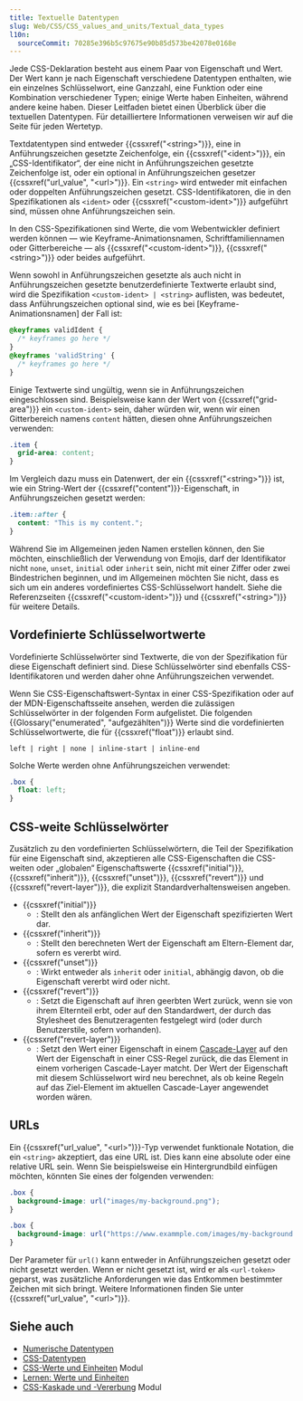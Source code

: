 ```yaml
---
title: Textuelle Datentypen
slug: Web/CSS/CSS_values_and_units/Textual_data_types
l10n:
  sourceCommit: 70285e396b5c97675e90b85d573be42078e0168e
---
```


Jede CSS-Deklaration besteht aus einem Paar von Eigenschaft und Wert. Der Wert kann je nach Eigenschaft verschiedene Datentypen enthalten, wie ein einzelnes Schlüsselwort, eine Ganzzahl, eine Funktion oder eine Kombination verschiedener Typen; einige Werte haben Einheiten, während andere keine haben. Dieser Leitfaden bietet einen Überblick über die textuellen Datentypen. Für detailliertere Informationen verweisen wir auf die Seite für jeden Wertetyp.

Textdatentypen sind entweder {{cssxref("&lt;string&gt;")}}, eine in Anführungszeichen gesetzte Zeichenfolge, ein {{cssxref("&lt;ident&gt;")}}, ein „CSS-Identifikator“, der eine nicht in Anführungszeichen gesetzte Zeichenfolge ist, oder ein optional in Anführungszeichen gesetzer {{cssxref("url_value", "&lt;url&gt;")}}. Ein `<string>` wird entweder mit einfachen oder doppelten Anführungszeichen gesetzt. CSS-Identifikatoren, die in den Spezifikationen als `<ident>` oder {{cssxref("&lt;custom-ident&gt;")}} aufgeführt sind, müssen ohne Anführungszeichen sein.

In den CSS-Spezifikationen sind Werte, die vom Webentwickler definiert werden können — wie Keyframe-Animationsnamen, Schriftfamiliennamen oder Gitterbereiche — als {{cssxref("&lt;custom-ident&gt;")}}, {{cssxref("&lt;string&gt;")}} oder beides aufgeführt.

Wenn sowohl in Anführungszeichen gesetzte als auch nicht in Anführungszeichen gesetzte benutzerdefinierte Textwerte erlaubt sind, wird die Spezifikation `<custom-ident> | <string>` auflisten, was bedeutet, dass Anführungszeichen optional sind, wie es bei [Keyframe-Animationsnamen] der Fall ist:

```css
@keyframes validIdent {
  /* keyframes go here */
}
@keyframes 'validString' {
  /* keyframes go here */
}
```

Einige Textwerte sind ungültig, wenn sie in Anführungszeichen eingeschlossen sind. Beispielsweise kann der Wert von {{cssxref("grid-area")}} ein `<custom-ident>` sein, daher würden wir, wenn wir einen Gitterbereich namens `content` hätten, diesen ohne Anführungszeichen verwenden:

```css
.item {
  grid-area: content;
}
```

Im Vergleich dazu muss ein Datenwert, der ein {{cssxref("&lt;string&gt;")}} ist, wie ein String-Wert der {{cssxref("content")}}-Eigenschaft, in Anführungszeichen gesetzt werden:

```css
.item::after {
  content: "This is my content.";
}
```

Während Sie im Allgemeinen jeden Namen erstellen können, den Sie möchten, einschließlich der Verwendung von Emojis, darf der Identifikator nicht `none`, `unset`, `initial` oder `inherit` sein, nicht mit einer Ziffer oder zwei Bindestrichen beginnen, und im Allgemeinen möchten Sie nicht, dass es sich um ein anderes vordefiniertes CSS-Schlüsselwort handelt. Siehe die Referenzseiten {{cssxref("&lt;custom-ident&gt;")}} und {{cssxref("&lt;string&gt;")}} für weitere Details.

## Vordefinierte Schlüsselwortwerte

Vordefinierte Schlüsselwörter sind Textwerte, die von der Spezifikation für diese Eigenschaft definiert sind. Diese Schlüsselwörter sind ebenfalls CSS-Identifikatoren und werden daher ohne Anführungszeichen verwendet.

Wenn Sie CSS-Eigenschaftswert-Syntax in einer CSS-Spezifikation oder auf der MDN-Eigenschaftsseite ansehen, werden die zulässigen Schlüsselwörter in der folgenden Form aufgelistet. Die folgenden {{Glossary("enumerated", "aufgezählten")}} Werte sind die vordefinierten Schlüsselwortwerte, die für {{cssxref("float")}} erlaubt sind.

```plain
left | right | none | inline-start | inline-end
```

Solche Werte werden ohne Anführungszeichen verwendet:

```css
.box {
  float: left;
}
```

## CSS-weite Schlüsselwörter

Zusätzlich zu den vordefinierten Schlüsselwörtern, die Teil der Spezifikation für eine Eigenschaft sind, akzeptieren alle CSS-Eigenschaften die CSS-weiten oder „globalen“ Eigenschaftswerte {{cssxref("initial")}}, {{cssxref("inherit")}}, {{cssxref("unset")}}, {{cssxref("revert")}} und {{cssxref("revert-layer")}}, die explizit Standardverhaltensweisen angeben.

- {{cssxref("initial")}}
  - : Stellt den als anfänglichen Wert der Eigenschaft spezifizierten Wert dar.
- {{cssxref("inherit")}}
  - : Stellt den berechneten Wert der Eigenschaft am Eltern-Element dar, sofern es vererbt wird.
- {{cssxref("unset")}}
  - : Wirkt entweder als `inherit` oder `initial`, abhängig davon, ob die Eigenschaft vererbt wird oder nicht.
- {{cssxref("revert")}}
  - : Setzt die Eigenschaft auf ihren geerbten Wert zurück, wenn sie von ihrem Elternteil erbt, oder auf den Standardwert, der durch das Stylesheet des Benutzeragenten festgelegt wird (oder durch Benutzerstile, sofern vorhanden).
- {{cssxref("revert-layer")}}
  - : Setzt den Wert einer Eigenschaft in einem [Cascade-Layer](/de/docs/Web/CSS/@layer) auf den Wert der Eigenschaft in einer CSS-Regel zurück, die das Element in einem vorherigen Cascade-Layer matcht. Der Wert der Eigenschaft mit diesem Schlüsselwort wird neu berechnet, als ob keine Regeln auf das Ziel-Element im aktuellen Cascade-Layer angewendet worden wären.

## URLs

Ein {{cssxref("url_value", "&lt;url&gt;")}}-Typ verwendet funktionale Notation, die ein `<string>` akzeptiert, das eine URL ist. Dies kann eine absolute oder eine relative URL sein. Wenn Sie beispielsweise ein Hintergrundbild einfügen möchten, könnten Sie eines der folgenden verwenden:

```css
.box {
  background-image: url("images/my-background.png");
}

.box {
  background-image: url("https://www.exammple.com/images/my-background.png");
}
```

Der Parameter für `url()` kann entweder in Anführungszeichen gesetzt oder nicht gesetzt werden. Wenn er nicht gesetzt ist, wird er als `<url-token>` geparst, was zusätzliche Anforderungen wie das Entkommen bestimmter Zeichen mit sich bringt. Weitere Informationen finden Sie unter {{cssxref("url_value", "&lt;url&gt;")}}.

## Siehe auch

- [Numerische Datentypen](/de/docs/Web/CSS/CSS_values_and_units/Numeric_data_types)
- [CSS-Datentypen](/de/docs/Web/CSS/CSS_values_and_units/CSS_data_types)
- [CSS-Werte und Einheiten](/de/docs/Web/CSS/CSS_values_and_units) Modul
- [Lernen: Werte und Einheiten](/de/docs/Learn_web_development/Core/Styling_basics/Values_and_units)
- [CSS-Kaskade und -Vererbung](/de/docs/Web/CSS/CSS_cascade) Modul
